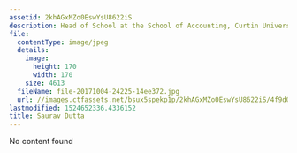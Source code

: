 ```yaml
---
assetid: 2khAGxMZo0EswYsU8622iS
description: Head of School at the School of Accounting, Curtin University
file:
  contentType: image/jpeg
  details:
    image:
      height: 170
      width: 170
    size: 4613
  fileName: file-20171004-24225-14ee372.jpg
  url: //images.ctfassets.net/bsux5spekp1p/2khAGxMZo0EswYsU8622iS/4f9d06791ff5b1e6a2f1e6b68989beb0/file-20171004-24225-14ee372.jpg
lastmodified: 1524652336.4336152
title: Saurav Dutta
---
```

No content found